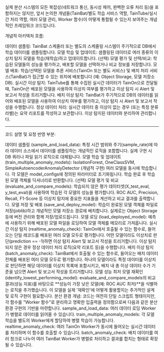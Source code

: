 실제 분산 시스템의 모든 복잡성(네트워크 통신, 동시성 제어, 완벽한 오류 처리 등)을 포함하지는 않지만, 앞서 논의한 개념들(TainBat/별도 학습 서비스 역할, TainTube/실시간 처리 역할, 여러 모델 관리, Worker 함수)이 어떻게 통합될 수 있는지 보여주는 개념적인 프레임워크 코드입니다.

개념적 아키텍처 흐름:

데이터 샘플링: TainBat 스케줄러 또는 별도의 스케줄링 시스템이 주기적으로 DB에서 학습 데이터를 샘플링합니다.
모델 학습 및 업데이트: 샘플링된 데이터로 여러 종류의 이상치 탐지 모델을 학습(재학습)하고 업데이트합니다.
(선택) 모델 평가 및 선택/비교: 학습된 모델들의 성능을 평가하고, 배포할 모델을 선택하거나 비교 정보를 저장합니다.
모델 배포: 학습/선택된 모델을 추론 서비스(TainOn 또는 별도 서비스) 및 배치 처리 서비스(TainBat)가 접근할 수 있는 위치에 배포합니다 (예: Object Storage, 모델 저장소 DB).
실시간 이상 탐지: TainTube를 통해 수집된 실시간 데이터가 TainOn으로 전달될 때, TainOn은 배포된 모델을 사용하여 이상치 여부를 평가하고 이상 탐지 시 Alert 및 보고서 작성을 트리거합니다.
배치 이상 탐지: TainBat가 주기적으로 DB의 데이터를 읽어와 배포된 모델을 사용하여 이상치 여부를 평가하고, 이상 탐지 시 Alert 및 보고서 작성을 수행합니다.
정상 데이터 처리: 실시간 데이터 중 이상이 없는 경우 (또는 특정 분류 라벨)는 요약 리포트를 작성하고 보관합니다. 이상 탐지된 데이터와 분리하여 관리합니다.


------------------------

코드 설명 및 요청 반영 부분:

데이터 샘플링 (sample_and_load_data): 특정 시간 범위와 주기(sample_rate)에 따라 데이터 소스에서 데이터를 샘플링하는 개념적인 로직을 포함합니다. 실제 구현 시 DB 쿼리나 파일 읽기 로직으로 대체됩니다.
모델 학습 및 업데이트 (train_multiple_anomaly_models): IsolationForest, OneClassSVM, SimpleAutoencoderAnomalyDetector (개념적 구현) 여러 모델을 동시에 학습합니다. 각 모델은 model_configs에 정의된 파라미터로 초기화됩니다. 학습 완료 후 학습된 모델 객체를 딕셔너리로 반환합니다.
(선택) 모델 평가 및 비교 (evaluate_and_compare_models): 학습되지 않은 평가 데이터셋(X_test_eval, y_test_eval)을 사용하여 학습된 각 모델의 성능을 평가합니다. ROC AUC, Precision, Recall, F1-Score 등 이상치 탐지에 중요한 지표들을 계산하고 비교 결과를 출력합니다.
모델 저장 및 배포 (save_and_deploy_model): 학습이 완료된 모델 객체를 파일로 저장(joblib)하고 개념적인 모델 저장소 경로에 배치합니다. 실제로는 Object Storage 등에 버전 관리와 함께 저장/업로드됩니다.
모델 로딩 (load_deployed_model): 예측에 사용하기 위해 배포된 모델 파일을 로딩하여 모델 객체를 메모리로 가져옵니다.
실시간 이상 탐지 (realtime_anomaly_check): TainOn에서 호출될 수 있는 함수로, 들어오는 단일 레코드를 배포된 여러 모델 모두로 평가합니다. 어떤 모델이라도 이상치로 판단(prediction == -1)하면 이상 탐지 Alert 및 보고서 작성을 트리거합니다. 이상 탐지되지 않은 경우 정상 데이터 처리 로직(요약 리포트 등)을 수행합니다.
배치 이상 탐지 (batch_anomaly_check): TainBat에서 호출될 수 있는 함수로, 들어오는 배치 데이터 전체를 배포된 여러 모델 모두로 평가합니다. 하나의 모델이라도 특정 데이터를 이상치로 판단하면 해당 데이터를 이상치 목록에 포함시키고, 배치 내 총 이상 데이터 수가 기준을 넘으면 Alert 및 보고서 작성을 트리거합니다.
모델 성능 최저 모델 재확인 (identify_lowest_performing_model): evaluate_and_compare_models의 비교 결과(성능 지표)를 바탕으로 **성능이 가장 낮은 모델(예: ROC AUC 최저)**을 식별하는 로직을 추가했습니다. 이 모델을 실제 '재확인'에 어떻게 활용할지는 추가적인 설계 및 로직 구현이 필요합니다.
분산 환경 개념: 코드는 여전히 단일 스크립트 형태이지만, 각 함수를 "Worker 함수"로 분리하고 명확한 입출력을 정의함으로써 다음과 같은 분산 환경 구현의 기반을 마련합니다.
sample_and_load_data: 여러 데이터 로딩 Worker가 병렬로 데이터를 읽어올 수 있습니다.
train_multiple_anomaly_models: 각 모델 학습을 별도의 Worker에게 할당하여 병렬 학습이 가능합니다.
realtime_anomaly_check: 여러 TainOn Worker가 동시에 들어오는 실시간 데이터를 처리하며 이 함수를 호출할 수 있습니다.
batch_anomaly_check: 배치 데이터를 여러 청크로 나누어 여러 TainBat Worker가 병렬로 처리하고 결과를 합치는 형태로 확장될 수 있습니다.
